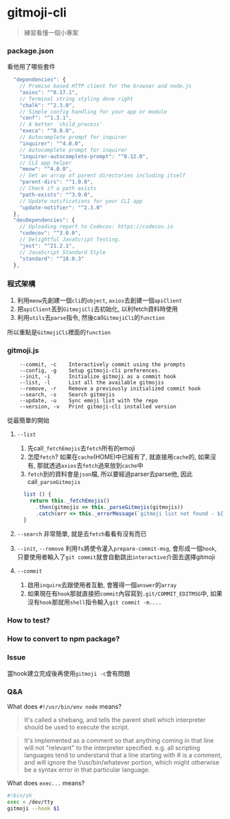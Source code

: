 # gitmoji-cli
> 練習看懂一個小專案

### package.json

看他用了哪些套件

```js
  "dependencies": {
    // Promise based HTTP client for the browser and node.js
    "axios": "^0.17.1",
    // Terminal string styling done right
    "chalk": "^2.3.0",
    // Simple config handling for your app or module
    "conf": "^1.3.1",
    // A better `child_process'
    "execa": "^0.8.0",
    // Autocomplete prompt for inquirer
    "inquirer": "^4.0.0",
    // Autocomplete prompt for inquirer
    "inquirer-autocomplete-prompt": "^0.12.0",
    // CLI app helper
    "meow": "^4.0.0",
    // Get an array of parent directories including itself
    "parent-dirs": "^1.0.0",
    // Check if a path exists
    "path-exists": "^3.0.0",
    // Update notifications for your CLI app
    "update-notifier": "^2.3.0"
  },
  "devDependencies": {
    // Uploading report to Codecov: https://codecov.io
    "codecov": "^3.0.0",
    // Delightful JavaScript Testing.
    "jest": "^21.2.1",
    // JavaScript Standard Style
    "standard": "^10.0.3"
  },
```

### 程式架構

1. 利用``meow``先創建一個``cli``的``object``, ``axios``去創建一個``apiClient``
2. 把``apiClient``丟到``GitmojiCli``去初始化, 以利fetch資料時使用
3. 利用``utils``去``parse``指令, 然後call``GitmojiCli``的``function``

所以重點是``GitmojiCli``裡面的``function``

### gitmoji.js

```
    --commit, -c    Interactively commit using the prompts
    --config, -g    Setup gitmoji-cli preferences.
    --init, -i      Initialize gitmoji as a commit hook
    --list, -l      List all the available gitmojis
    --remove, -r    Remove a previously initialized commit hook
    --search, -s    Search gitmojis
    --update, -u    Sync emoji list with the repo
    --version, -v   Print gitmoji-cli installed version
```

從最簡單的開始

1. ``--list``

	1. 先call``_fetchEmojis``去``fetch``所有的emoji
	2. 怎麼``fetch``? 如果在``cache``(HOME)中已經有了, 就直接用``cache``的, 如果沒有, 那就透過``axios``去``fetch``過來放到``cache``中
	3. ``fetch``到的資料會是``json``檔, 所以要經過parser去parse他, 因此call``_parseGitmojis``
	
	```js
	  list () {
	    return this._fetchEmojis()
	      .then(gitmojis => this._parseGitmojis(gitmojis))
	      .catch(err => this._errorMessage(`gitmoji list not found - ${err.code}`))
	  }
	```


2. ``--search``
	非常簡單, 就是去``fetch``看看有沒有而已

3.	``--init``, ``--remove``
	利用``fs``將使令灌入``prepare-commit-msg``, 會形成一個``hook``, 只要使用者輸入了``git commit``就會自動跳出``interactive``介面去選擇gitmoji
 
4. ``--commit``
	1. 啟用``inquire``去跟使用者互動, 會獲得一個``answer``的``array``
	2. 如果現在有``hook``那就直接把``commit``內容寫到``.git/COMMIT_EDITMSG``中, 如果沒有``hook``那就用``shell``指令輸入``git commit -m....``

### How to test?
### How to convert to npm package?
### Issue
當hook建立完成後再使用``gitmoji -c``會有問題
### Q&A
What does ``#!/usr/bin/env node`` means?

> It's called a shebang, and tells the parent shell which interpreter should be used to execute the script.

> It's implemented as a comment so that anything coming in that line will not "relevant" to the interpreter specified. e.g. all scripting languages tend to understand that a line starting with # is a comment, and will ignore the !/usr/bin/whatever portion, which might otherwise be a syntax error in that particular language.

What does ``exec...`` means?

```sh
#!bin/sh
exec < /dev/tty
gitmoji --hook $1
```


